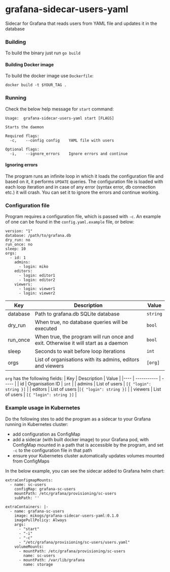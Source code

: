 # grafana-sidecar-users-yaml
Sidecar for Grafana that reads users from YAML file and updates it in the database

### Building
To build the binary just run `go build`

#### Building Docker image
To build the docker image use `Dockerfile`:

    docker build -t $YOUR_TAG .

### Running
Check the below help message for `start` command:

    Usage:  grafana-sidecar-users-yaml start [FLAGS]
    
    Starts the daemon
    
    Required flags: 
      -c,	 --config config 	YAML file with users
    
    Optional flags: 
      -i,	 --ignore_errors  	Ignore errors and continue


#### Ignoring errors
The program runs an infinite loop in which it loads the configuration file and based on it, it performs `UPDATE` queries. The configuration file is loaded with each loop iteration and in case of any error (syntax error, db connection etc.) it will crash. You can set it to ignore the errors and continue working.

### Configuration file
Program requires a configuration file, which is passed with `-c`. An example of one can be found in the `config.yaml.example` file, or below:

    version: "1"
    database: /path/to/grafana.db
    dry_run: no
    run_once: no
    sleep: 10
    orgs:
      - id: 1
        admins:
          - login: miko
        editors:
          - login: editor1
          - login: editor2
        viewers:
          - login: viewer1
          - login: viewer2

| Key | Description | Value |
|-----|-------------|-------|
| database | Path to grafana.db SQLite database | `string` |
| dry_run | When true, no database queries will be executed | `bool` |
| run_once | When true, the program will run once and exit. Otherwise it will start as a daemon | `bool` |
| sleep | Seconds to wait before loop iterations | `int` |
| orgs | List of organisations with its admins, editors and viewers | `[org]` |

`org` has the following fields:
| Key | Description | Value |
|---- | ----------- | ----- |
| id | Organisation ID | `int` |
| admins | List of users | `[{ "login": string }]` |
| editors | List of users |`[{ "login": string }]` |
| viewers | List of users | `[{ "login": string }]` |

### Example usage in Kubernetes
Do the following stes to add the program as a sidecar to your Grafana running in Kubernetes cluster:

* add configuration as ConfigMap
* add a sidecar (with built docker image) to your Grafana pod, with ConfigMap mounted in a path that is accessible by the program, and set `-c` to the configuration file in that path
* ensure your Kubernetes cluster automatically updates volumes mounted from ConfigMaps

In the below example, you can see the sidecar added to Grafana helm chart:

    extraConfigmapMounts:
      - name: sc-users
        configMap: grafana-sc-users
        mountPath: /etc/grafana/provisioning/sc-users
        subPath: ''
  
    extraContainers: |-
      - name: grafana-sc-users
        image: mikogs/grafana-sidecar-users-yaml:0.1.0
        imagePullPolicy: Always
        args:
          - "start"
          - "-i"
          - "-c"
          - "/etc/grafana/provisioning/sc-users/users.yaml"
        volumeMounts:
          - mountPath: /etc/grafana/provisioning/sc-users
            name: sc-users
          - mountPath: /var/lib/grafana
            name: storage


